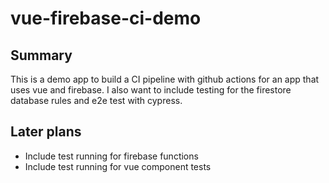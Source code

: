 # vue-firebase-ci-demo

## Summary

This is a demo app to build a CI pipeline with github actions for an app that uses vue and firebase. I also want to include testing for the firestore database rules and e2e test with cypress.

## Later plans

- Include test running for firebase functions
- Include test running for vue component tests
